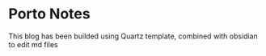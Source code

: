 # Porto Notes
This blog has been builded using Quartz template, combined with obsidian to edit md files